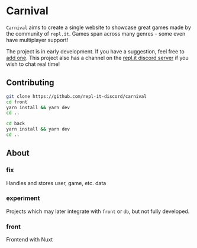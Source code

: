 # Carnival

`Carnival` aims to create a single website to showcase great games made by the community of `repl.it`. Games span across many genres - some even have multiplayer support!

The project is in early development. If you have a suggestion, feel free to [add one](https://github.com/repl-it-discord/carnival/issues/2). This project also has a channel on the [repl.it discord server](https://discord.gg/u73a63h) if you wish to chat real time!

## Contributing

```bash
git clone https://github.com/repl-it-discord/carnival
cd front
yarn install && yarn dev
cd ..

cd back
yarn install && yarn dev
cd ..
```

## About

### fix

Handles and stores user, game, etc. data

### experiment

Projects which may later integrate with `front` or `db`, but not fully developed.

### front

Frontend with Nuxt
